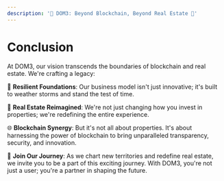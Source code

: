 ```yaml
---
description: '🌟 DOM3: Beyond Blockchain, Beyond Real Estate 🌟'
---
```


# Conclusion

At DOM3, our vision transcends the boundaries of blockchain and real estate. We're crafting a legacy:

🔗 **Resilient Foundations**: Our business model isn't just innovative; it's built to weather storms and stand the test of time.

🏡 **Real Estate Reimagined**: We're not just changing how you invest in properties; we're redefining the entire experience.

🌐 **Blockchain Synergy**: But it's not all about properties. It's about harnessing the power of blockchain to bring unparalleled transparency, security, and innovation.

🚀 **Join Our Journey**: As we chart new territories and redefine real estate, we invite you to be a part of this exciting journey. With DOM3, you're not just a user; you're a partner in shaping the future.
